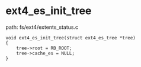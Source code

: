 ext4_es_init_tree
========================================

path: fs/ext4/extents_status.c
```
void ext4_es_init_tree(struct ext4_es_tree *tree)
{
    tree->root = RB_ROOT;
    tree->cache_es = NULL;
}
```
